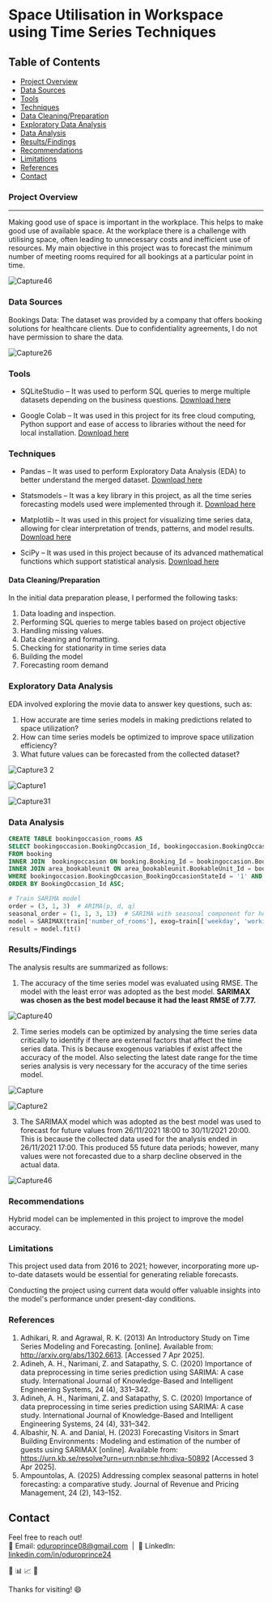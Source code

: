 # Space Utilisation in Workspace using Time Series Techniques

## Table of Contents
- [Project Overview](#project-overview)
- [Data Sources](#data-sources)
- [Tools](#tools)
- [Techniques](#techniques)
- [Data Cleaning/Preparation](#data-cleaningpreparation)
- [Exploratory Data Analysis](#exploratory-data-analysis)
- [Data Analysis](#data-analysis)
- [Results/Findings](#resultsfindings)
- [Recommendations](#recommendations)
- [Limitations](#limitations)
- [References](#references)
- [Contact](#contact)

  
### Project Overview
---
Making good use of space is important in the workplace. This helps to make good use of available space. At the workplace there is a challenge with utilising space, often leading to unnecessary costs and inefficient use of resources. My main objective in this project was to forecast the minimum number of meeting rooms required for all bookings at a particular point in time.

![Capture46](https://github.com/user-attachments/assets/c74011a5-ba96-432f-b5dc-26e5e5e981a6)


### Data Sources
Bookings Data: The dataset was provided by a company that offers booking solutions for healthcare clients. Due to confidentiality agreements, I do not have permission to share the data.

![Capture26](https://github.com/user-attachments/assets/44897a68-78d2-4e28-834f-d8255b3dce81)


### Tools
- SQLiteStudio – It was used to perform SQL queries to merge multiple datasets depending on the business questions.
  [Download here](https://www.sqlitestudio.pl/)

- Google Colab – It was used in this project for its free cloud computing, Python support and ease of access to libraries without the need for local installation.
[Download here](https://colab.research.google.com/)


### Techniques
- Pandas – It was used to perform Exploratory Data Analysis (EDA) to better understand the merged dataset.
  [Download here](https://pandas.pydata.org/)

- Statsmodels – It was a key library in this project, as all the time series forecasting models used were implemented through it.
[Download here](https://www.statsmodels.org/stable/index.html)

- Matplotlib – It was used in this project for visualizing time series data, allowing for clear interpretation of trends, patterns, and model results.
[Download here](https://matplotlib.org/)

- SciPy – It was used in this project because of its advanced mathematical functions which support statistical analysis.
[Download here](https://scipy.org/)



#### Data Cleaning/Preparation
In the initial data preparation please, I performed the following tasks:
1.	Data loading and inspection.
2.	Performing SQL queries to merge tables based on project objective
3.	Handling missing values.
4.	Data cleaning and formatting.
5.	Checking for stationarity in time series data
6. 	Building the model
7.	Forecasting room demand

   
### Exploratory Data Analysis
EDA involved exploring the movie data to answer key questions, such as: 
1.	How accurate are time series models in making predictions related to space utilization?
2.	How can time series models be optimized to improve space utilization efficiency?
3.	What future values can be forecasted from the collected dataset?

![Capture3 2](https://github.com/user-attachments/assets/bef4899c-6ade-4aea-a259-616139d617c8)

![Capture1](https://github.com/user-attachments/assets/3ded4e76-2e66-446f-a8fa-729fd8e0e009)

![Capture31](https://github.com/user-attachments/assets/b73fa0ed-18d1-4ad6-bf87-3909e599e81d)



  
### Data Analysis 
```sql
CREATE TABLE bookingoccasion_rooms AS
SELECT bookingoccasion.BookingOccasion_Id, bookingoccasion.BookingOccasion_BookingId, bookingoccasion.BookingOccasion_StartDateTime, bookingoccasion.BookingOccasion_EndDateTime
FROM booking 
INNER JOIN  bookingoccasion ON booking.Booking_Id = bookingoccasion.BookingOccasion_BookingId
INNER JOIN area_bookableunit ON area_bookableunit.BookableUnit_Id = booking.Booking_BookableUnitId
WHERE bookingoccasion.BookingOccasion_BookingOccasionStateId = '1' AND bookingoccasion.BookingOccasion_CancellationReasonId = ''
ORDER BY BookingOccasion_Id ASC;
```

```python
# Train SARIMA model
order = (3, 1, 3)  # ARIMA(p, d, q)
seasonal_order = (1, 1, 3, 13)  # SARIMA with seasonal component for hourly data
model = SARIMAX(train['number_of_rooms'], exog=train[['weekday', 'working_hour', 'time_range']],  order=order, seasonal_order=seasonal_order, enforce_stationarity=False, enforce_invertibility=False)
result = model.fit()
```


### Results/Findings
The analysis results are summarized as follows:
1.	The accuracy of the time series model was evaluated using RMSE. The model with the least error was adopted as the best model. **SARIMAX was chosen as the best model because it had the least RMSE of 7.77.**

![Capture40](https://github.com/user-attachments/assets/2ca23790-aa1f-4e50-a59c-712224afdc84)


2.	Time series models can be optimized by analysing the time series data critically to identify if there are external factors that affect the time series data. This is       because exogenous variables if exist affect the accuracy of the model. Also selecting the latest date range for the time series analysis is very necessary for the accuracy of the time series model.

![Capture](https://github.com/user-attachments/assets/5cfa1a91-8e28-4a96-8f52-093bb709e684)


![Capture2](https://github.com/user-attachments/assets/00046603-e977-4553-829a-df9914a3089e)


3.	The SARIMAX model which was adopted as the best model was used to forecast for future values from 26/11/2021 18:00 to 30/11/2021 20:00. This is because the collected data used for the analysis ended in 26/11/2021 17:00. This produced 55 future data periods; however, many values were not forecasted due to a sharp decline observed in the actual data.

![Capture46](https://github.com/user-attachments/assets/738dd330-e5a3-4c64-bee7-44d68c74cece)


### Recommendations
Hybrid model can be implemented in this project to improve the model accuracy.


### Limitations
This project used data from 2016 to 2021; however, incorporating more up-to-date datasets would be essential for generating reliable forecasts. 

Conducting the project using current data would offer valuable insights into the model's performance under present-day conditions.

### References
1.	Adhikari, R. and Agrawal, R. K. (2013) An Introductory Study on Time Series Modeling and Forecasting. [online]. Available from: http://arxiv.org/abs/1302.6613. [Accessed 7 Apr 2025].
2.	Adineh, A. H., Narimani, Z. and Satapathy, S. C. (2020) Importance of data preprocessing in time series prediction using SARIMA: A case study. International Journal of Knowledge-Based and Intelligent Engineering Systems, 24 (4), 331–342.
3.	Adineh, A. H., Narimani, Z. and Satapathy, S. C. (2020) Importance of data preprocessing in time series prediction using SARIMA: A case study. International Journal of Knowledge-Based and Intelligent Engineering Systems, 24 (4), 331–342.
4.	Albashir, N. A. and Danial, H. (2023) Forecasting Visitors in Smart Building Environments : Modeling and estimation of the number of guests using SARIMAX [online]. Available from: https://urn.kb.se/resolve?urn=urn:nbn:se:hh:diva-50892 [Accessed 3 Apr 2025].
5.	Ampountolas, A. (2025) Addressing complex seasonal patterns in hotel forecasting: a comparative study. Journal of Revenue and Pricing Management, 24 (2), 143–152.


## Contact
Feel free to reach out!  
📧 Email: [oduroprince08@gmail.com](mailto:oduroprince08@gmail.com) &nbsp;|&nbsp; 🔗 LinkedIn: [linkedin.com/in/oduroprince24](https://linkedin.com/in/oduroprince24)


🚀
📊
📈
🧠

Thanks for visiting! 😄
